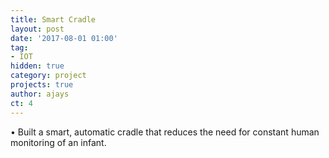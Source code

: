 ```yaml
---
title: Smart Cradle
layout: post
date: '2017-08-01 01:00'
tag:
- IOT
hidden: true
category: project
projects: true
author: ajays
ct: 4
---
```


• Built a smart, automatic cradle that reduces the need for constant human monitoring of an infant.

